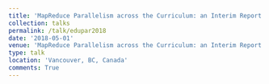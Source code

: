 ```yaml
---
title: 'MapReduce Parallelism across the Curriculum: an Interim Report'
collection: talks
permalink: /talk/edupar2018
date: '2018-05-01'
venue: 'MapReduce Parallelism across the Curriculum: an Interim Report. 8th NSF/TCPP Workshop on Parallel and Distributed Computing Education (EduPar-18) with Bruce Char and Jeffrey Popyack.'
type: talk
location: 'Vancouver, BC, Canada'
comments: True
---
```


